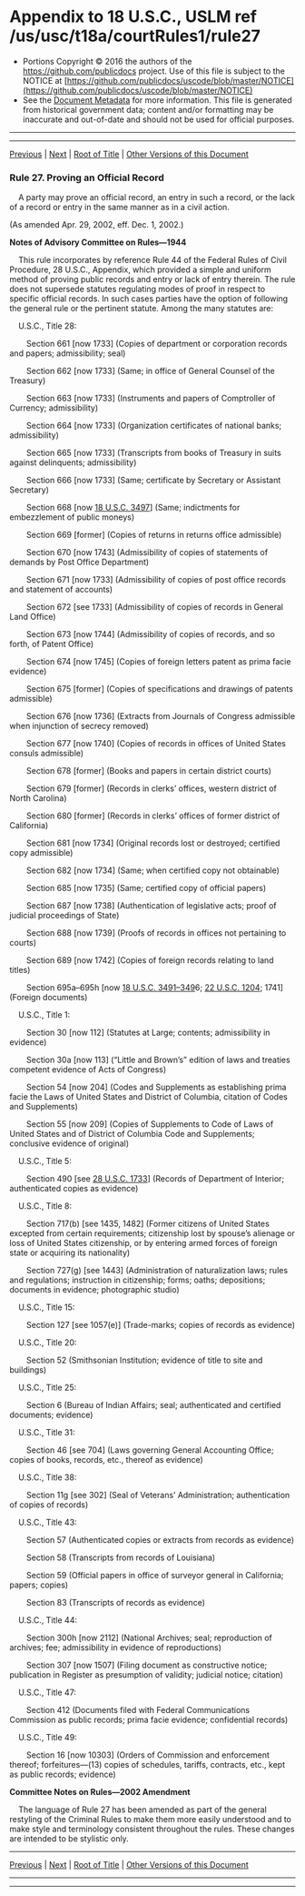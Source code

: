 ---
---

# Appendix to 18 U.S.C., USLM ref /us/usc/t18a/courtRules1/rule27

* Portions Copyright © 2016 the authors of the https://github.com/publicdocs project.
  Use of this file is subject to the NOTICE at [https://github.com/publicdocs/uscode/blob/master/NOTICE](https://github.com/publicdocs/uscode/blob/master/NOTICE)
* See the [Document Metadata](././../../../..//README.md) for more information.
  This file is generated from historical government data; content and/or formatting may be inaccurate and out-of-date and should not be used for official purposes.

----------
----------

[Previous](./../../../..//us/usc/t18a/courtRules1/m__us_usc_t18a_courtRules1_rule26.3.md) | [Next](./../../../..//us/usc/t18a/courtRules1/m__us_usc_t18a_courtRules1_rule28.md) | [Root of Title](./../../../../) | [Other Versions of this Document](https://publicdocs.github.io/go/links?ns=uslm&ref=%2Fus%2Fusc%2Ft18a%2FcourtRules1%2Frule27)

### Rule 27. Proving an Official Record

    A party may prove an official record, an entry in such a record, or the lack of a record or entry in the same manner as in a civil action.

(As amended Apr. 29, 2002, eff. Dec. 1, 2002.)

 __Notes of Advisory Committee on Rules—1944__ 

    This rule incorporates by reference Rule 44 of the Federal Rules of Civil Procedure, 28 U.S.C., Appendix, which provided a simple and uniform method of proving public records and entry or lack of entry therein. The rule does not supersede statutes regulating modes of proof in respect to specific official records. In such cases parties have the option of following the general rule or the pertinent statute. Among the many statutes are:

    U.S.C., Title 28:

     Section 661 \[now 1733\] (Copies of department or corporation records and papers; admissibility; seal)

     Section 662 \[now 1733\] (Same; in office of General Counsel of the Treasury)

     Section 663 \[now 1733\] (Instruments and papers of Comptroller of Currency; admissibility)

     Section 664 \[now 1733\] (Organization certificates of national banks; admissibility)

     Section 665 \[now 1733\] (Transcripts from books of Treasury in suits against delinquents; admissibility)

     Section 666 \[now 1733\] (Same; certificate by Secretary or Assistant Secretary)

     Section 668 \[now [18 U.S.C. 3497][/us/usc/t18/s3497]\] (Same; indictments for embezzlement of public moneys)

     Section 669 \[former\] (Copies of returns in returns office admissible)

     Section 670 \[now 1743\] (Admissibility of copies of statements of demands by Post Office Department)

     Section 671 \[now 1733\] (Admissibility of copies of post office records and statement of accounts)

     Section 672 \[see 1733\] (Admissibility of copies of records in General Land Office)

     Section 673 \[now 1744\] (Admissibility of copies of records, and so forth, of Patent Office)

     Section 674 \[now 1745\] (Copies of foreign letters patent as prima facie evidence)

     Section 675 \[former\] (Copies of specifications and drawings of patents admissible)

     Section 676 \[now 1736\] (Extracts from Journals of Congress admissible when injunction of secrecy removed)

     Section 677 \[now 1740\] (Copies of records in offices of United States consuls admissible)

     Section 678 \[former\] (Books and papers in certain district courts)

     Section 679 \[former\] (Records in clerks’ offices, western district of North Carolina)

     Section 680 \[former\] (Records in clerks’ offices of former district of California)

     Section 681 \[now 1734\] (Original records lost or destroyed; certified copy admissible)

     Section 682 \[now 1734\] (Same; when certified copy not obtainable)

     Section 685 \[now 1735\] (Same; certified copy of official papers)

     Section 687 \[now 1738\] (Authentication of legislative acts; proof of judicial proceedings of State)

     Section 688 \[now 1739\] (Proofs of records in offices not pertaining to courts)

     Section 689 \[now 1742\] (Copies of foreign records relating to land titles)

     Section 695a–695h \[now [18 U.S.C. 3491–349][/us/usc/t18/s3491–349]6; [22 U.S.C. 1204][/us/usc/t22/s1204]; 1741\] (Foreign documents)

    U.S.C., Title 1:

     Section 30 \[now 112\] (Statutes at Large; contents; admissibility in evidence)

     Section 30a \[now 113\] (“Little and Brown’s” edition of laws and treaties competent evidence of Acts of Congress)

     Section 54 \[now 204\] (Codes and Supplements as establishing prima facie the Laws of United States and District of Columbia, citation of Codes and Supplements)

     Section 55 \[now 209\] (Copies of Supplements to Code of Laws of United States and of District of Columbia Code and Supplements; conclusive evidence of original)

    U.S.C., Title 5:

     Section 490 \[see [28 U.S.C. 1733][/us/usc/t28/s1733]\] (Records of Department of Interior; authenticated copies as evidence)

    U.S.C., Title 8:

     Section 717(b) \[see 1435, 1482\] (Former citizens of United States excepted from certain requirements; citizenship lost by spouse’s alienage or loss of United States citizenship, or by entering armed forces of foreign state or acquiring its nationality)

     Section 727(g) \[see 1443\] (Administration of naturalization laws; rules and regulations; instruction in citizenship; forms; oaths; depositions; documents in evidence; photographic studio)

    U.S.C., Title 15:

     Section 127 \[see 1057(e)\] (Trade-marks; copies of records as evidence)

    U.S.C., Title 20:

     Section 52 (Smithsonian Institution; evidence of title to site and buildings)

    U.S.C., Title 25:

     Section 6 (Bureau of Indian Affairs; seal; authenticated and certified documents; evidence)

    U.S.C., Title 31:

     Section 46 \[see 704\] (Laws governing General Accounting Office; copies of books, records, etc., thereof as evidence)

    U.S.C., Title 38:

     Section 11g \[see 302\] (Seal of Veterans’ Administration; authentication of copies of records)

    U.S.C., Title 43:

     Section 57 (Authenticated copies or extracts from records as evidence)

     Section 58 (Transcripts from records of Louisiana)

     Section 59 (Official papers in office of surveyor general in California; papers; copies)

     Section 83 (Transcripts of records as evidence)

    U.S.C., Title 44:

     Section 300h \[now 2112\] (National Archives; seal; reproduction of archives; fee; admissibility in evidence of reproductions)

     Section 307 \[now 1507\] (Filing document as constructive notice; publication in Register as presumption of validity; judicial notice; citation)

    U.S.C., Title 47:

     Section 412 (Documents filed with Federal Communications Commission as public records; prima facie evidence; confidential records)

    U.S.C., Title 49:

     Section 16 \[now 10303\] (Orders of Commission and enforcement thereof; forfeitures—(13) copies of schedules, tariffs, contracts, etc., kept as public records; evidence)

 __Committee Notes on Rules—2002 Amendment__ 

    The language of Rule 27 has been amended as part of the general restyling of the Criminal Rules to make them more easily understood and to make style and terminology consistent throughout the rules. These changes are intended to be stylistic only.

----------

[Previous](./../../../..//us/usc/t18a/courtRules1/m__us_usc_t18a_courtRules1_rule26.3.md) | [Next](./../../../..//us/usc/t18a/courtRules1/m__us_usc_t18a_courtRules1_rule28.md) | [Root of Title](./../../../../) | [Other Versions of this Document](https://publicdocs.github.io/go/links?ns=uslm&ref=%2Fus%2Fusc%2Ft18a%2FcourtRules1%2Frule27)

----------
----------

[/us/usc/t18/s3497]: https://publicdocs.github.io/go/links?ns=uslm&ref=%2Fus%2Fusc%2Ft18%2Fs3497
[/us/usc/t18/s3491–349]: https://publicdocs.github.io/go/links?ns=uslm&ref=%2Fus%2Fusc%2Ft18%2Fs3491%E2%80%93349
[/us/usc/t22/s1204]: https://publicdocs.github.io/go/links?ns=uslm&ref=%2Fus%2Fusc%2Ft22%2Fs1204
[/us/usc/t28/s1733]: https://publicdocs.github.io/go/links?ns=uslm&ref=%2Fus%2Fusc%2Ft28%2Fs1733


